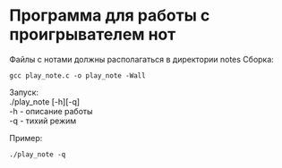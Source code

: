 # Программа для работы с проигрывателем нот

Файлы с нотами должны располагаться в директории notes
Сборка:  
```
gcc play_note.c -o play_note -Wall  
```

Запуск:  
./play_note [-h][-q]  
-h - описание работы  
-q - тихий режим 

Пример:  
```
./play_note -q  
```
